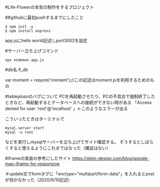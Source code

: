#Life-Flowerの本気の制作をするプロジェクト

##githubに最初pushするまでにしたこと

```
$ npm init -y
$ npm install express
```

app.jsにhello world記述しport3002を設定

#サーバー立ち上げコマンド
```
npx nodemon app.js
```

#db名
lf_db

var moment = require('moment');//この記述はmoment.jsを利用するためのもの

#tableplusnのバグについて
PCを再起動させたり、PCの不具合で強制終了したときなど、再起動するとデータベースへの接続ができない時がある
「Access denied for user 'root'@'localhost' 」←このようなエラーが出る

こういったときはターミナルで

```
mysql.server start
mysql -u root
```
などを実行しmysqlサーバーを立ち上げてサイド確認する。
そうするとしばらくすると使えるようにこれまではなった（確証はない）


#iframeの実装の参考にしたサイト
https://olein-design.com/blog/google-map-iframe-for-responsive

＃update文でformタグに「enctype="multipart/form-data"」を入れるとpostが効かなかった（2020/9/10記述）
